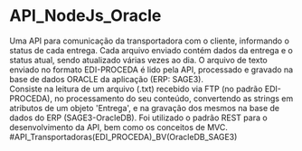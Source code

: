 # API_NodeJs_Oracle
Uma API para comunicação da transportadora com o cliente, informando o status de cada entrega. Cada arquivo enviado contém dados da entrega e o status atual, sendo atualizado várias vezes ao dia. O arquivo de texto enviado no formato EDI-PROCEDA é lido pela API, processado e gravado na base de dados ORACLE da aplicação (ERP: SAGE3).  
Consiste na leitura de um arquivo (.txt) recebido via FTP (no padrão EDI-PROCEDA), no processamento do seu conteúdo, convertendo as strings em atributos de um objeto 'Entrega', e na gravação dos mesmos na base de dados do ERP (SAGE3-OracleDB). Foi utilizado o padrão REST para o desenvolvimento da API, bem como os conceitos de MVC.
#API_Transportadoras(EDI_PROCEDA)_BV(OracleDB_SAGE3)

